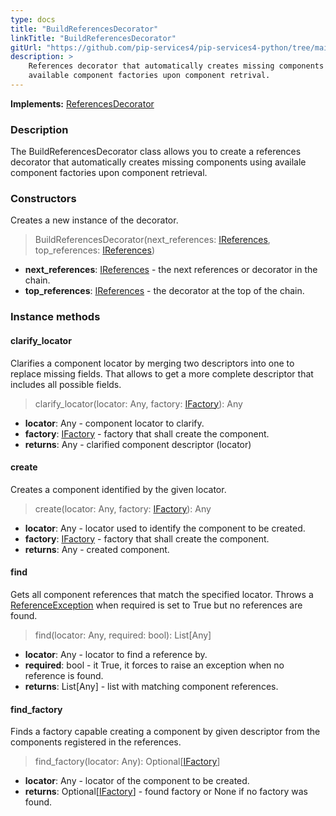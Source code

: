 ```yaml
---
type: docs
title: "BuildReferencesDecorator"
linkTitle: "BuildReferencesDecorator"
gitUrl: "https://github.com/pip-services4/pip-services4-python/tree/main/pip-services4-container-python"
description: >
    References decorator that automatically creates missing components using
    available component factories upon component retrival.
---
```


**Implements:** [ReferencesDecorator](../references_decorator)


### Description
The BuildReferencesDecorator class allows you to create a references decorator that automatically creates missing components using availale component factories upon component retrieval.

### Constructors
Creates a new instance of the decorator.

> BuildReferencesDecorator(next_references: [IReferences](../../../commons/refer/ireferences), top_references: [IReferences](../../../commons/refer/ireferences))

- **next_references**: [IReferences](../../../commons/refer/ireferences) - the next references or decorator in the chain.
- **top_references**: [IReferences](../../../commons/refer/ireferences) - the decorator at the top of the chain.

### Instance methods

#### clarify_locator
Clarifies a component locator by merging two descriptors into one to replace missing fields.
That allows to get a more complete descriptor that includes all possible fields.

> clarify_locator(locator: Any, factory: [IFactory](../../../components/build/ifactory)): Any
- **locator**: Any - component locator to clarify.
- **factory**: [IFactory](../../../components/build/ifactory) - factory that shall create the component.
- **returns**: Any - clarified component descriptor (locator)

#### create
Creates a component identified by the given locator.

> create(locator: Any, factory: [IFactory](../../../components/build/ifactory)): Any
- **locator**: Any - locator used to identify the component to be created.
- **factory**: [IFactory](../../../components/build/ifactory) - factory that shall create the component.
- **returns**: Any - created component.

#### find
Gets all component references that match the specified locator.
Throws a [ReferenceException](../../../commons/refer/reference_exception) when required is set to True but no references are found.

> find(locator: Any, required: bool): List[Any]
- **locator**: Any - locator to find a reference by.
- **required**: bool - it True, it forces to raise an exception when no reference is found.
- **returns**: List[Any] - list with matching component references.


#### find_factory
Finds a factory capable creating a component by given descriptor
from the components registered in the references.

> find_factory(locator: Any): Optional[[IFactory](../../../components/build/ifactory)]
- **locator**: Any - locator of the component to be created.
- **returns**: Optional[[IFactory](../../../components/build/ifactory)] - found factory or None if no factory was found.
